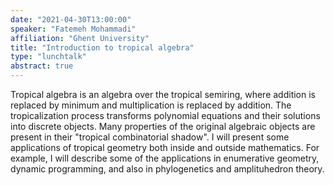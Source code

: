 ```yaml
---
date: "2021-04-30T13:00:00"
speaker: "Fatemeh Mohammadi"
affiliation: "Ghent University"
title: "Introduction to tropical algebra"
type: "lunchtalk"
abstract: true
---
```


Tropical algebra is an algebra over the tropical semiring, where addition is replaced by minimum and multiplication is replaced by addition. 
The tropicalization process transforms polynomial equations and their solutions into discrete objects. 
Many properties of the original algebraic objects are present in their "tropical combinatorial shadow". 
I will present some applications of tropical geometry both inside and outside mathematics. 
For example, I will describe some of the applications in enumerative geometry, dynamic programming, and also in phylogenetics and amplituhedron theory.
